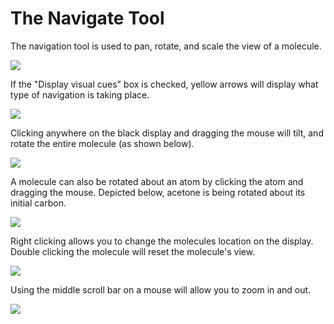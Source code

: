 ---
---
# The Navigate Tool

The navigation tool is used to pan, rotate, and scale the view of a molecule.

![][1]

[1]: images/2-navigate-tool/ae875d6f-8727-4046-a615-d05606267865.png

If the "Display visual cues" box is checked, yellow arrows will display what type of navigation is taking place.

![][2]

[2]: images/2-navigate-tool/1d3f24d3-2090-459b-9c21-a68840c203b1.png

Clicking anywhere on the black display and dragging the mouse will tilt, and rotate the entire molecule (as shown below).

![][3]

[3]: images/2-navigate-tool/5bdfcdc2-53a3-43e0-a35a-3f157a685ed8.png

A molecule can also be rotated about an atom by clicking the atom and dragging the mouse. Depicted below, acetone is being rotated about its initial carbon.

![][4]

[4]: images/2-navigate-tool/56ffe995-b194-4fe3-9f9c-21bf24c7c6e9.png

Right clicking allows you to change the molecules location on the display. Double clicking the molecule will reset the molecule's view.

![][5]

[5]: images/2-navigate-tool/51e78183-938b-4c4e-a422-fc72d2a16876.png

Using the middle scroll bar on a mouse will allow you to zoom in and out.

![][6]

[6]: images/2-navigate-tool/2e656d2b-c082-4edf-8dc2-bafbe8a11834.png